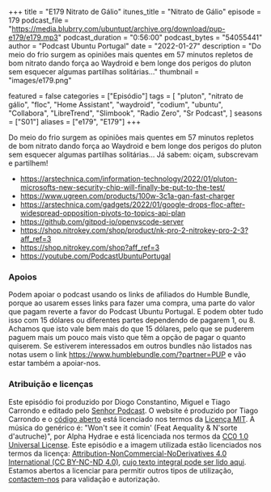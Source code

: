 +++
title = "E179 Nitrato de Gálio"
itunes_title = "Nitrato de Gálio"
episode = 179
podcast_file = "https://media.blubrry.com/ubuntupt/archive.org/download/pup-e179/e179.mp3"
podcast_duration = "0:56:00"
podcast_bytes = "54055441"
author = "Podcast Ubuntu Portugal"
date = "2022-01-27"
description = "Do meio do frio surgem as opiniões mais quentes em 57 minutos repletos de bom nitrato dando força ao Waydroid e bem longe dos perigos do pluton sem esquecer algumas partilhas solitárias…"
thumbnail = "images/e179.png"

featured = false
categories = ["Episódio"]
tags = [
  "pluton",
  "nitrato de gálio",
  "floc",
  "Home Assistant",
  "waydroid",
  "codium",
  "ubuntu",
  "Collabora",
  "LibreTrend",
  "Slimbook",
  "Radio Zero",
  "Sr Podcast",
]
seasons = ["S01"]
aliases = ["e179", "E179"]
+++

Do meio do frio surgem as opiniões mais quentes em 57 minutos repletos de bom nitrato dando força ao Waydroid e bem longe dos perigos do pluton sem esquecer algumas partilhas solitárias…
Já sabem: oiçam, subscrevam e partilhem!

* https://arstechnica.com/information-technology/2022/01/pluton-microsofts-new-security-chip-will-finally-be-put-to-the-test/
* https://www.ugreen.com/products/100w-3c1a-gan-fast-charger
* https://arstechnica.com/gadgets/2022/01/google-drops-floc-after-widespread-opposition-pivots-to-topics-api-plan
* https://github.com/gitpod-io/openvscode-server
* https://shop.nitrokey.com/shop/product/nk-pro-2-nitrokey-pro-2-3?aff_ref=3
* https://shop.nitrokey.com/shop?aff_ref=3
* https://youtube.com/PodcastUbuntuPortugal


### Apoios
Podem apoiar o podcast usando os links de afiliados do Humble Bundle, porque ao usarem esses links para fazer uma compra, uma parte do valor que pagam reverte a favor do Podcast Ubuntu Portugal.
E podem obter tudo isso com 15 dólares ou diferentes partes dependendo de pagarem 1, ou 8.
Achamos que isto vale bem mais do que 15 dólares, pelo que se puderem paguem mais um pouco mais visto que têm a opção de pagar o quanto quiserem.
Se estiverem interessados em outros bundles não listados nas notas usem o link https://www.humblebundle.com/?partner=PUP e vão estar também a apoiar-nos.

### Atribuição e licenças
Este episódio foi produzido por Diogo Constantino, Miguel e Tiago Carrondo e editado pelo [Senhor Podcast](https://senhorpodcast.pt/).
O website é produzido por Tiago Carrondo e o [código aberto](https://gitlab.com/podcastubuntuportugal/website) está licenciado nos termos da [Licença MIT](https://gitlab.com/podcastubuntuportugal/website/main/LICENSE).
A música do genérico é: "Won't see it comin' (Feat Aequality & N'sorte d'autruche)", por Alpha Hydrae e está licenciada nos termos da [CC0 1.0 Universal License](https://creativecommons.org/publicdomain/zero/1.0/).
Este episódio e a imagem utilizada estão licenciados nos termos da licença: [Attribution-NonCommercial-NoDerivatives 4.0 International (CC BY-NC-ND 4.0)](https://creativecommons.org/licenses/by-nc-nd/4.0/), [cujo texto integral pode ser lido aqui](https://creativecommons.org/licenses/by-nc-nd/4.0/legalcode). Estamos abertos a licenciar para permitir outros tipos de utilização, [contactem-nos](https://podcastubuntuportugal.org/contactos) para validação e autorização.

